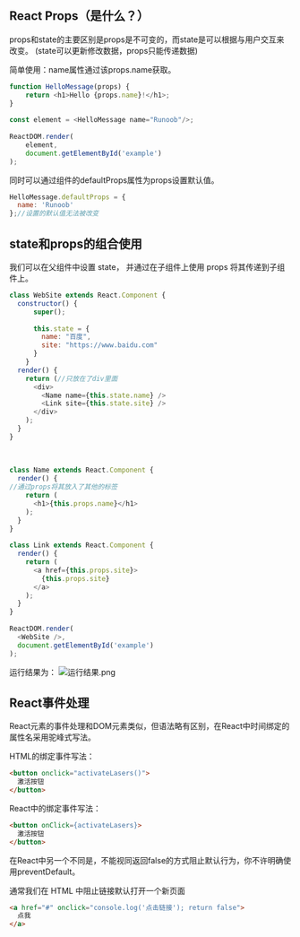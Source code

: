 ## React Props（是什么？）
props和state的主要区别是props是不可变的，而state是可以根据与用户交互来改变。
(state可以更新修改数据，props只能传递数据)

简单使用：name属性通过该props.name获取。
```js
function HelloMessage(props) {
    return <h1>Hello {props.name}!</h1>;
}
 
const element = <HelloMessage name="Runoob"/>;
 
ReactDOM.render(
    element,
    document.getElementById('example')
);
```
同时可以通过组件的defaultProps属性为props设置默认值。
```js
HelloMessage.defaultProps = {
  name: 'Runoob'
};//设置的默认值无法被改变
```
## state和props的组合使用
我们可以在父组件中设置 state， 并通过在子组件上使用 props 将其传递到子组件上。
```js
class WebSite extends React.Component {
  constructor() {
      super();
 
      this.state = {
        name: "百度",
        site: "https://www.baidu.com"
      }
    }
  render() {
    return (//只放在了div里面
      <div>
        <Name name={this.state.name} />
        <Link site={this.state.site} />
      </div>
    );
  }
}
 
 
 
class Name extends React.Component {
  render() {
//通过props将其放入了其他的标签
    return (
      <h1>{this.props.name}</h1>
    );
  }
}
 
class Link extends React.Component {
  render() {
    return (
      <a href={this.props.site}>
        {this.props.site}
      </a>
    );
  }
}
 
ReactDOM.render(
  <WebSite />,
  document.getElementById('example')
);
```
运行结果为：
![运行结果.png](0)

## React事件处理
React元素的事件处理和DOM元素类似，但语法略有区别，在React中时间绑定的属性名采用驼峰式写法。

HTML的绑定事件写法：
```html
<button onclick="activateLasers()">
  激活按钮
</button>
```

React中的绑定事件写法：
```HTML
<button onClick={activateLasers}>
  激活按钮
</button>
```

在React中另一个不同是，不能视同返回false的方式阻止默认行为，你不许明确使用preventDefault。

通常我们在 HTML 中阻止链接默认打开一个新页面
```html
<a href="#" onclick="console.log('点击链接'); return false">
  点我
</a>
```












